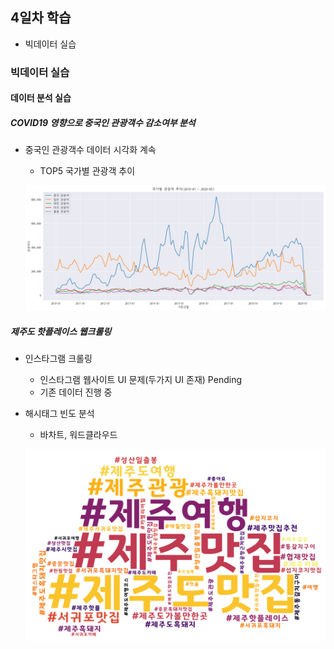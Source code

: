 ## 4일차 학습
- 빅데이터 실습

### 빅데이터 실습
#### 데이터 분석 실습

##### COVID19 영향으로 중국인 관광객수 감소여부 분석
- 중국인 관광객수 데이터 시각화 계속
    - TOP5 국가별 관광객 추이

    ![국가별관광객](https://raw.githubusercontent.com/KangJeoungMi/bigdata-analysis-2024/main/images/ba006.png)

##### 제주도 핫플레이스 웹크롤링
- 인스타그램 크롤링
    - 인스타그램 웹사이트 UI 문제(두가지 UI 존재) Pending
    - 기존 데이터 진행 중
- 해시태그 빈도 분석
    - 바차트, 워드클라우드

    ![워드클라우드](https://raw.githubusercontent.com/KangJeoungMi/bigdata-analysis-2024/main/images/ba008.png)